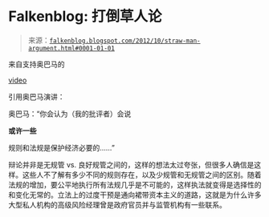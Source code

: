 <!--yml

category: 未分类

日期：2024 年 05 月 12 日 20:21:16

-->

# Falkenblog: 打倒草人论

> 来源：[`falkenblog.blogspot.com/2012/10/straw-man-argument.html#0001-01-01`](http://falkenblog.blogspot.com/2012/10/straw-man-argument.html#0001-01-01)

来自支持奥巴马的

[video](http://gawker.com/5949557/watch-a-pro+obama-video-made-by-a-simpsons-and-family-guy-animator)

引用奥巴马演讲：

奥巴马：“你会认为（我的批评者）会说

**或许一些**

规则和法规是保护经济必要的……”

辩论并非是无规管 vs. 良好规管之间的，这样的想法太过夸张，但很多人确信是这样。这些人不了解有多少不同的规则存在，以及少规管和无规管之间的区别。随着法规的增加，要公平地执行所有法规几乎是不可能的，这样执法就变得是选择性的和变化无常的。立法上的过度干预是通向裙带资本主义的道路，这就是为什么许多大型私人机构的高级风险经理曾是政府官员并与监管机构有一些联系。
